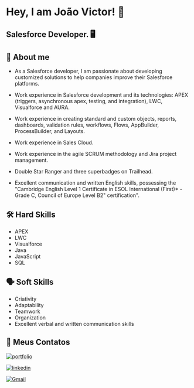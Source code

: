 
# Hey, I am João Victor! 👋



## Salesforce Developer. 🖥️




## 🚀 About me
- As a Salesforce developer, I am passionate about developing customized solutions to help companies improve their Salesforce platforms.

- Work experience in Salesforce development and its technologies: APEX (triggers, asynchronous apex, testing, and integration), LWC, Visualforce and AURA.

- Work experience in creating standard and custom objects, reports, dashboards, validation rules, workflows, Flows, AppBuilder, ProcessBuilder, and Layouts.

- Work experience in Sales Cloud.

- Work experience in the agile SCRUM methodology and Jira project management.

- Double Star Ranger and three superbadges on Trailhead.

- Excellent communication and written English skills, possessing the "Cambridge English Level 1 Certificate in ESOL International (First)* - Grade C, Council of Europe Level B2" certification".

## 🛠 Hard Skills
- APEX
- LWC
- Visualforce
- Java
- JavaScript
- SQL



## 🗣️ Soft Skills
- Criativity
- Adaptability
- Teamwork
- Organization
- Excellent verbal and written communication skills


## 🔗 Meus Contatos
[![portfolio](https://img.shields.io/badge/my_portfolio-000?style=for-the-badge&logo=ko-fi&logoColor=white)](https://github.com/joaoVR-prado/CV/blob/main/cvJo%C3%A3oVictorRodrigues-SalesforceDeveloper.pdf)

[![linkedin](https://img.shields.io/badge/linkedin-0A66C2?style=for-the-badge&logo=linkedin&logoColor=white)](https://www.linkedin.com/in/jo%C3%A3o-victor-rodrigues-557823198/)

[![Gmail](https://img.shields.io/badge/Gmail-333333?style=for-the-badge&logo=gmail&logoColor=red)](mailto:joaorodriguesprado17@gmail.com)
